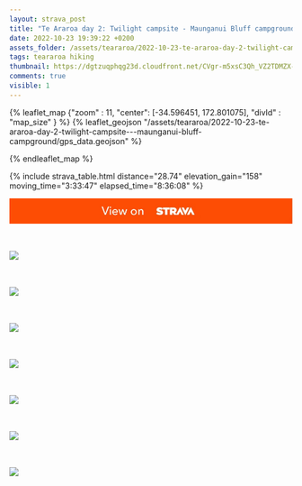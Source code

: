 ```yaml
---
layout: strava_post
title: "Te Araroa day 2: Twilight campsite - Maunganui Bluff campground"
date: 2022-10-23 19:39:22 +0200
assets_folder: /assets/teararoa/2022-10-23-te-araroa-day-2-twilight-campsite---maunganui-bluff-campground
tags: teararoa hiking
thumbnail: https://dgtzuqphqg23d.cloudfront.net/CVgr-m5xsC3Qh_VZ2TDMZX-PKzLarMqiGhQazRa-b8g-1024x768.jpg
comments: true
visible: 1
---
```



{% leaflet_map {"zoom" : 11,
                  "center": [-34.596451, 172.801075],
                 "divId" : "map_size" } %}
    {% leaflet_geojson "/assets/teararoa/2022-10-23-te-araroa-day-2-twilight-campsite---maunganui-bluff-campground/gps_data.geojson" %}

{% endleaflet_map %}





{% include strava_table.html distance="28.74" elevation_gain="158" moving_time="3:33:47" elapsed_time="8:36:08" %}

[![](/assets/strava.jpg)](https://www.strava.com/activities/8014787742)


<br />

![](https://dgtzuqphqg23d.cloudfront.net/CVgr-m5xsC3Qh_VZ2TDMZX-PKzLarMqiGhQazRa-b8g-1024x768.jpg)


<br />

![](https://dgtzuqphqg23d.cloudfront.net/iX_FtNqCEcsh-KjTWue4XXrMUjoLDuMa7jQI-THycrE-768x1024.jpg)


<br />

![](https://dgtzuqphqg23d.cloudfront.net/ITrapsUZzKwl_QPVafWWf8KWAxd-pAhSeNmjUcf5exc-1024x768.jpg)


<br />

![](https://dgtzuqphqg23d.cloudfront.net/Hf40HZ5D4OfILeFaf5G_F0ck4_YyxmQiLnmVKT8zaFQ-768x1024.jpg)


<br />

![](https://dgtzuqphqg23d.cloudfront.net/1YVct9RHR0On-DpU6zY1rMnZaOPKQzdc6edwEG_VO0A-1024x768.jpg)


<br />

![](https://dgtzuqphqg23d.cloudfront.net/fw--wunwAZlzHC-cfbIS-rO_Lkdt-azomnL17B3aiFE-768x1024.jpg)


<br />

![](https://dgtzuqphqg23d.cloudfront.net/3pnfTYvPNMz8oBa-on9LJnggclUlmLzObS3qwMiYGb0-1024x768.jpg)
